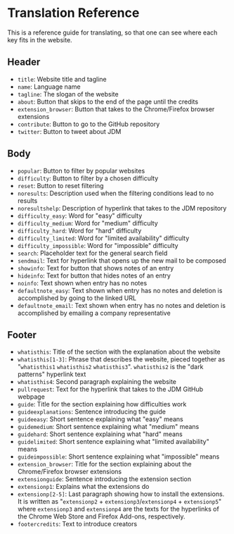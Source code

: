 # Translation Reference

This is a reference guide for translating, so that one can see where each key fits in the website.

## Header

- `title`: Website title and tagline
- `name`: Language name
- `tagline`: The slogan of the website
- `about`: Button that skips to the end of the page until the credits
- `extension_browser`: Button that takes to the Chrome/Firefox browser extensions
- `contribute`: Button to go to the GitHub repository
- `twitter`: Button to tweet about JDM

## Body

- `popular`: Button to filter by popular websites
- `difficulty`: Button to filter by a chosen difficulty
- `reset`: Button to reset filtering
- `noresults`: Description used when the filtering conditions lead to no results
- `noresultshelp`: Description of hyperlink that takes to the JDM repository
- `difficulty_easy`: Word for "easy" difficulty
- `difficulty_medium`: Word for "medium" difficulty
- `difficulty_hard`: Word for "hard" difficulty
- `difficulty_limited`: Word for "limited availability" difficulty
- `difficulty_impossible`: Word for "impossible" difficulty
- `search`: Placeholder text for the general search field
- `sendmail`: Text for hyperlink that opens up the new mail to be composed
- `showinfo`: Text for button that shows notes of an entry
- `hideinfo`: Text for button that hides notes of an entry
- `noinfo`: Text shown when entry has no notes
- `defaultnote_easy`: Text shown when entry has no notes and deletion is accomplished by going to the linked URL
- `defaultnote_email`: Text shown when entry has no notes and deletion is accomplished by emailing a company representative

## Footer

- `whatisthis`: Title of the section with the explanation about the website
- `whatisthis[1-3]`: Phrase that describes the website, pieced together as "`whatisthis1` `whatisthis2` `whatisthis3`". `whatisthis2` is the "dark patterns" hyperlink text
- `whatisthis4`: Second paragraph explaining the website
- `pullrequest`: Text for the hyperlink that takes to the JDM GitHub webpage
- `guide`: Title for the section explaining how difficulties work
- `guideexplanations`: Sentence introducing the guide
- `guideeasy`: Short sentence explaining what "easy" means
- `guidemedium`: Short sentence explaining what "medium" means
- `guidehard`: Short sentence explaining what "hard" means
- `guidelimited`: Short sentence explaining what "limited availability" means
- `guideimpossible`: Short sentence explaining what "impossible" means
- `extension_browser`: Title for the section explaining about the Chrome/Firefox browser extensions
- `extensionguide`: Sentence introducing the extension section
- `extensionp1`: Explains what the extensions do
- `extensionp[2-5]`: Last paragraph showing how to install the extensions. It is written as "`extensionp2` + `extensionp3`/`extensionp4` + `extensionp5`" where `extensionp3` and `extensionp4` are the texts for the hyperlinks of the Chrome Web Store and Firefox Add-ons, respectively.
- `footercredits`: Text to introduce creators
